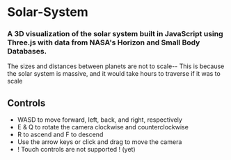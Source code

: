 # Solar-System
### A 3D visualization of the solar system built in JavaScript using Three.js with data from NASA's Horizon and Small Body Databases.
The sizes and distances between planets are not to scale-- This is because the solar system is massive, and it would take hours to traverse if it was to scale

## Controls
- WASD to move forward, left, back, and right, respectively
- E & Q to rotate the camera clockwise and counterclockwise
- R to ascend and F to descend
- Use the arrow keys or click and drag to move the camera
- ! Touch controls are not supported ! (yet)
